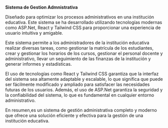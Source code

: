 **Sistema de Gestion Admnistrativa**

Diseñado para optimizar los procesos administrativos en una institución educativa. Este sistema se ha desarrollado utilizando tecnologías modernas como ASP.Net, React y Tailwind CSS para proporcionar una experiencia de usuario intuitiva y amigable.

Este sistema permite a los administradores de la institución educativa realizar diversas tareas, como gestionar la matrícula de los estudiantes, crear y gestionar los horarios de los cursos, gestionar el personal docente y administrativo, llevar un seguimiento de las finanzas de la institución y generar informes y estadísticas.

El uso de tecnologías como React y Tailwind CSS garantiza que la interfaz del sistema sea altamente adaptable y escalable, lo que significa que puede ser fácilmente modificado y ampliado para satisfacer las necesidades futuras de los usuarios. Además, el uso de ASP.Net garantiza la seguridad y la confiabilidad del sistema, lo que es fundamental en cualquier entorno administrativo.

En resumen,es un sistema de gestión administrativa completo y moderno que ofrece una solución eficiente y efectiva para la gestión de una institución educativa.
